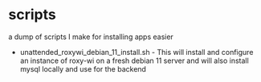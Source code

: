 # scripts
a dump of scripts I make for installing apps easier

 - unattended_roxywi_debian_11_install.sh - This will install and configure an instance of roxy-wi on a fresh debian 11 server and will also install mysql locally and use for the backend
